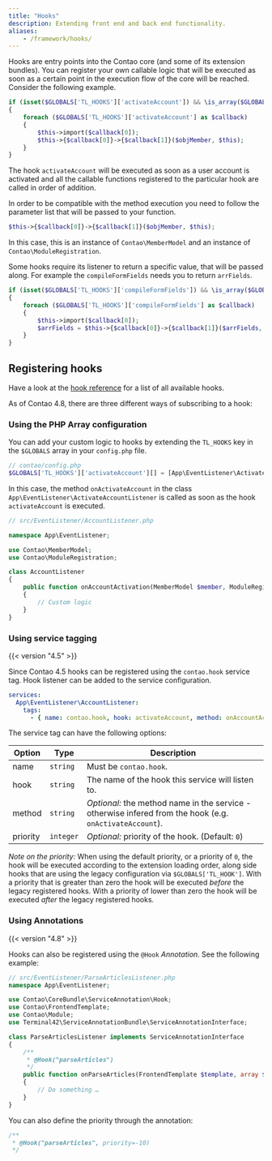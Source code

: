 ```yaml
---
title: "Hooks"
description: Extending front end and back end functionality.
aliases:
    - /framework/hooks/
---
```



Hooks are entry points into the Contao core (and some of its extension bundles).
You can register your own callable logic that will be executed as soon as a certain
point in the execution flow of the core will be reached.
Consider the following example.

```php
if (isset($GLOBALS['TL_HOOKS']['activateAccount']) && \is_array($GLOBALS['TL_HOOKS']['activateAccount']))
{
    foreach ($GLOBALS['TL_HOOKS']['activateAccount'] as $callback)
    {
        $this->import($callback[0]);
        $this->{$callback[0]}->{$callback[1]}($objMember, $this);
    }
}
```

The hook `activateAccount` will be executed as soon as a user account is activated
and all the callable functions registered to the particular hook are called in
order of addition.

In order to be compatible with the method execution you need to follow the parameter
list that will be passed to your function.

```php
$this->{$callback[0]}->{$callback[1]}($objMember, $this);
```

In this case, this is an instance of `Contao\MemberModel` and an instance of
`Contao\ModuleRegistration`.

Some hooks require its listener to return a specific value, that will be passed
along. For example the `compileFormFields` needs you to return `arrFields`.

```php
if (isset($GLOBALS['TL_HOOKS']['compileFormFields']) && \is_array($GLOBALS['TL_HOOKS']['compileFormFields']))
{
    foreach ($GLOBALS['TL_HOOKS']['compileFormFields'] as $callback)
    {
        $this->import($callback[0]);
        $arrFields = $this->{$callback[0]}->{$callback[1]}($arrFields, $formId, $this);
    }
}
```


## Registering hooks

Have a look at the [hook reference][1] for a list of all available hooks.

As of Contao 4.8, there are three different ways of subscribing to a hook:


### Using the PHP Array configuration

You can add your custom logic to hooks by extending the `TL_HOOKS` key in the
`$GLOBALS` array in your `config.php` file.

```php
// contao/config.php
$GLOBALS['TL_HOOKS']['activateAccount'][] = [App\EventListener\ActivateAccountListener::class, 'onActivateAccount'];
```

In this case, the method `onActivateAccount` in the class `App\EventListener\ActivateAccountListener` is called as soon as the hook
`activateAccount` is executed.

```php
// src/EventListener/AccountListener.php

namespace App\EventListener;

use Contao\MemberModel;
use Contao\ModuleRegistration;

class AccountListener
{
    public function onAccountActivation(MemberModel $member, ModuleRegistration $module): void
    {
        // Custom logic
    }
}
```


### Using service tagging

{{< version "4.5" >}}

Since Contao 4.5 hooks can be registered using the `contao.hook` service tag.
Hook listener can be added to the service configuration.

```yml
services:
  App\EventListener\AccountListener:
    tags:
      - { name: contao.hook, hook: activateAccount, method: onAccountActivation, priority: 0 }
```

The service tag can have the following options:

| Option   | Type      | Description                                                                                              |
| -------- | --------- | -------------------------------------------------------------------------------------------------------- |
| name     | `string`  | Must be `contao.hook`.                                                                                   |
| hook     | `string`  | The name of the hook this service will listen to.                                                        |
| method   | `string`  | _Optional:_ the method name in the service - otherwise infered from the hook (e.g. `onActivateAccount`). |
| priority | `integer` | _Optional:_ priority of the hook. (Default: `0`)                                                         |

_Note on the priority:_ When using the default priority, or a priority of `0`, the 
hook will be executed according to the extension loading order, along side hooks 
that are using the legacy configuration via `$GLOBALS['TL_HOOK']`. With a priority 
that is greater than zero the hook will be executed _before_ the legacy registered 
hooks. With a priority of lower than zero the hook will be executed _after_ the 
legacy registered hooks.


### Using Annotations

{{< version "4.8" >}}

Hooks can also be registered using the `@Hook` _Annotation_. See the following example:

```php
// src/EventListener/ParseArticlesListener.php
namespace App\EventListener;

use Contao\CoreBundle\ServiceAnnotation\Hook;
use Contao\FrontendTemplate;
use Contao\Module;
use Terminal42\ServiceAnnotationBundle\ServiceAnnotationInterface;

class ParseArticlesListener implements ServiceAnnotationInterface
{
    /**
     * @Hook("parseArticles")
     */
    public function onParseArticles(FrontendTemplate $template, array $newsEntry, Module $module): void
    {
        // Do something …
    }
}
```

You can also define the priority through the annotation:

```php
/**
 * @Hook("parseArticles", priority=-10)
 */
```


[1]: ../../reference/hooks/
